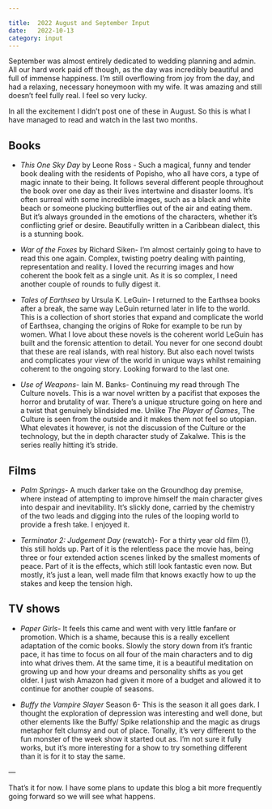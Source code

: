 ```yaml
---

title:  2022 August and September Input
date:   2022-10-13
category: input
---
```


September was almost entirely dedicated to wedding planning and admin. All our hard work paid off though, as the day was incredibly beautiful and full of immense happiness. I’m still overflowing from joy from the day, and had a relaxing, necessary honeymoon with my wife. It was amazing and still doesn’t feel fully real. I feel so very lucky.

In all the excitement I didn’t post one of these in August. So this is what I have managed to read and watch in the last two months.

## Books

- *This One Sky Day* by Leone Ross - Such a magical, funny and tender book dealing with the residents of Popisho, who all have cors, a type of magic innate to their being. It follows several different people throughout the book over one day as their lives intertwine and disaster looms. It’s often surreal with some incredible images, such as a black and white beach or someone plucking butterflies out of the air and eating them. But it’s always grounded in the emotions of the characters, whether it’s conflicting grief or desire. Beautifully written in a Caribbean dialect, this is a stunning book. 

- *War of the Foxes* by Richard Siken- I’m almost certainly going to have to read this one again. Complex, twisting poetry dealing with painting, representation and reality. I loved the recurring images and how coherent the book felt as a single unit. As it is so complex, I need another couple of rounds to fully digest it. 

-  *Tales of Earthsea* by Ursula K. LeGuin- I returned to the Earthsea books after a break, the same way LeGuin returned later in life to the world. This is a collection of short stories that expand and complicate the world of Earthsea, changing the origins of Roke for example to be run by women. What I love about these novels is the coherent world LeGuin has built and the forensic attention to detail. You never for one second doubt that these are real islands, with real history. But also each novel twists and complicates your view of the world in unique ways whilst remaining coherent to the ongoing story. Looking forward to the last one. 

- *Use of Weapons*- Iain M. Banks- Continuing my read through The Culture novels. This is a war novel written by a pacifist that exposes the horror and brutality of war. There’s a unique structure going on here and a twist that genuinely blindsided me. Unlike *The Player of Games*, The Culture is seen from the outside and it makes them not feel so utopian. What elevates it however, is not the discussion of the Culture or the technology, but the in depth character study of Zakalwe. This is the series really hitting it’s stride. 

## Films

- *Palm Springs*- A much darker take on the Groundhog day premise, where instead of attempting to improve himself the main character gives into despair and inevitability. It’s slickly done, carried by the chemistry of the two leads and digging into the rules of the looping world to provide a fresh take. I enjoyed it. 

- *Terminator 2: Judgement Day* (rewatch)- For a thirty year old film (!), this still holds up. Part of it is the relentless pace the movie has, being three or four extended action scenes linked by the smallest moments of peace. Part of it is the effects, which still look fantastic even now. But mostly, it’s just a lean, well made film that knows exactly how to up the stakes and keep the tension high.

## TV shows

- *Paper Girls*- It feels this came and went with very little fanfare or promotion. Which is a shame, because this is a really excellent adaptation of the comic books. Slowly the story down from it’s frantic pace, it has time to focus on all four of the main characters and to dig into what drives them. At the same time, it is a beautiful meditation on growing up and how your dreams and personality shifts as you get older. I just wish Amazon had given it more of a budget and allowed it to continue for another couple of seasons.

- *Buffy the Vampire Slayer* Season 6- This is the season it all goes dark. I thought the exploration of depression was interesting and well done, but other elements like the Buffy/ Spike relationship and the magic as drugs metaphor felt clumsy and out of place. Tonally, it’s very different to the fun monster of the week show it started out as. I’m not sure it fully works, but it’s more interesting for a show to try something different than it is for it to stay the same. 

—

That’s it for now. I have some plans to update this blog a bit more frequently going forward so we will see what happens. 


